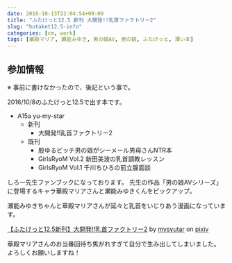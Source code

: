 ```yaml
---
date: 2016-10-13T22:04:54+09:00
title: "ふたけっと12.5 新刊 大開発!!乳首ファクトリー2"
slug: "hutaket12.5-info"
categories: [cm, work]
tags: [華殿マリア, 瀬能みゆき, 男の娘AV, 男の娘, ふたけっと, 薄い本]
---
```


## 参加情報

※ 事前に書けなかったので、後記という事で。

2016/10/8のふたけっと12.5で出す本です。

- A15a yu-my-star
    - 新刊
        - 大開発!!乳首ファクトリー2
    - 既刊
        - 股ゆるビッチ男の娘がシーメール男母さんNTR本
        - GirlsRyoM Vol.2 新田美波の乳首調教レッスン
        - GirlsRyoM Vol.1 千川ちひろの前立腺面談

しろー先生ファンブックになっております。
先生の作品「男の娘AVシリーズ」に登場するキャラ華殿マリアさんと瀬能みゆきくんをピックアップ。

瀬能みゆきちゃんと華殿マリアさんが延々と乳首をいじりあう漫画になっています。

<script src="http://source.pixiv.net/source/embed.js" data-id="59225478_d18abc466a7127b05a941cef6b0e998e" data-size="medium" data-border="on" charset="utf-8"></script><noscript><p><a href="http://www.pixiv.net/member_illust.php?mode=medium&amp;illust_id=59225478" target="_blank">【ふたけっと12.5新刊】大開発!!乳首ファクトリー2</a> by <a href="http://www.pixiv.net/member.php?id=1432163" target="_blank">mysyutar</a> on <a href="http://www.pixiv.net/" target="_blank">pixiv</a></p></noscript>

華殿マリアさんのお当番回待ち焦がれすぎて自分で生み出してしまいました。
よろしくお願いしますね！
